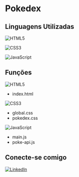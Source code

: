 # Pokedex

## Linguagens Utilizadas
![HTML5](https://img.shields.io/badge/HTML5-000?style=for-the-badge&logo=html5)

![CSS3](https://img.shields.io/badge/CSS3-000?style=for-the-badge&logo=css3&logoColor=264CE4)

![JavaScript](https://img.shields.io/badge/JavaScript-000?style=for-the-badge&logo=javascript)

## Funções

![HTML5](https://img.shields.io/badge/HTML5-000?style=for-the-badge&logo=html5)

- index.html

![CSS3](https://img.shields.io/badge/CSS3-000?style=for-the-badge&logo=css3&logoColor=264CE4)

- global.css
- pokedex.css

![JavaScript](https://img.shields.io/badge/JavaScript-000?style=for-the-badge&logo=javascript)

- main.js
- poke-api.js

## Conecte-se comigo
[![LinkedIn](https://img.shields.io/badge/LinkedIn-000?style=for-the-badge&logo=linkedin&logoColor=0E76A8)](https://www.linkedin.com/in/luigi-consentino-144566265/)
